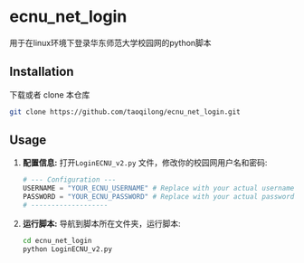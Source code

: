 # ecnu_net_login
用于在linux环境下登录华东师范大学校园网的python脚本

## Installation
下载或者 clone 本仓库
```bash
git clone https://github.com/taoqilong/ecnu_net_login.git
```

## Usage
1.  **配置信息:**
    打开`LoginECNU_v2.py` 文件，修改你的校园网用户名和密码:
    ```python
    # --- Configuration ---
    USERNAME = "YOUR_ECNU_USERNAME" # Replace with your actual username, usually student ID number
    PASSWORD = "YOUR_ECNU_PASSWORD" # Replace with your actual password
    # -------------------
    ```

2.  **运行脚本:**
    导航到脚本所在文件夹，运行脚本:
    ```bash
    cd ecnu_net_login
    python LoginECNU_v2.py
    ```

